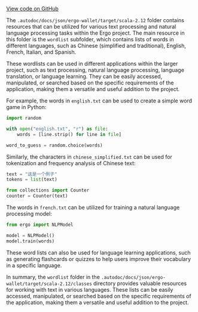 [View code on GitHub](https://github.com/ergoplatform/ergo/.autodoc/docs/json/ergo-wallet/target/scala-2.12)

The `.autodoc/docs/json/ergo-wallet/target/scala-2.12` folder contains resources that can be utilized for various text processing and natural language processing tasks within the Ergo project. The main resource in this folder is the `wordlist` subfolder, which contains lists of words in different languages, such as Chinese (simplified and traditional), English, French, Italian, and Spanish.

These wordlists can be used in different applications within the larger project, such as text processing, natural language processing, language translation, or language learning. They can be easily accessed, manipulated, or searched based on the specific requirements of the application, making them a versatile and useful addition to the project.

For example, the words in `english.txt` can be used to create a simple word game in Python:

```python
import random

with open("english.txt", "r") as file:
    words = [line.strip() for line in file]

word_to_guess = random.choice(words)
```

Similarly, the characters in `chinese_simplified.txt` can be used for tokenization and frequency analysis of Chinese text:

```python
text = "这是一个例子"
tokens = list(text)

from collections import Counter
counter = Counter(text)
```

The words in `french.txt` can be utilized for training a natural language processing model:

```python
from ergo import NLPModel

model = NLPModel()
model.train(words)
```

These word lists can also be used for language learning applications, such as generating flashcards or quizzes to help users improve their vocabulary in a specific language.

In summary, the `wordlist` folder in the `.autodoc/docs/json/ergo-wallet/target/scala-2.12/classes` directory provides valuable resources for working with text in various languages. These lists can be easily accessed, manipulated, or searched based on the specific requirements of the application, making them a versatile and useful addition to the project.
